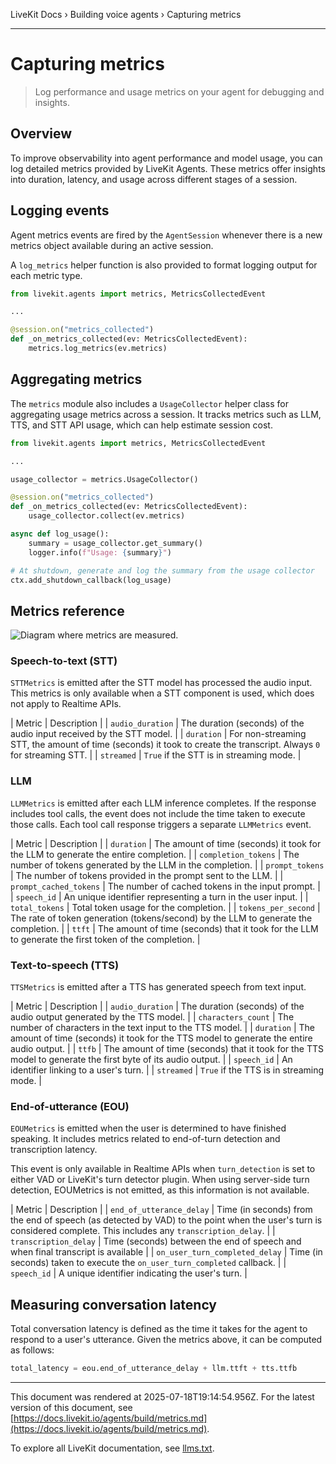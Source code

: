 LiveKit Docs › Building voice agents › Capturing metrics

---

# Capturing metrics

> Log performance and usage metrics on your agent for debugging and insights.

## Overview

To improve observability into agent performance and model usage, you can log detailed metrics provided by LiveKit Agents. These metrics offer insights into duration, latency, and usage across different stages of a session.

## Logging events

Agent metrics events are fired by the `AgentSession` whenever there is a new metrics object available during an active session.

A `log_metrics` helper function is also provided to format logging output for each metric type.

```python
from livekit.agents import metrics, MetricsCollectedEvent

...

@session.on("metrics_collected")
def _on_metrics_collected(ev: MetricsCollectedEvent):
    metrics.log_metrics(ev.metrics)

```

## Aggregating metrics

The `metrics` module also includes a `UsageCollector` helper class for aggregating usage metrics across a session. It tracks metrics such as LLM, TTS, and STT API usage, which can help estimate session cost.

```python
from livekit.agents import metrics, MetricsCollectedEvent

...

usage_collector = metrics.UsageCollector()

@session.on("metrics_collected")
def _on_metrics_collected(ev: MetricsCollectedEvent):
    usage_collector.collect(ev.metrics)

async def log_usage():
    summary = usage_collector.get_summary()
    logger.info(f"Usage: {summary}")

# At shutdown, generate and log the summary from the usage collector
ctx.add_shutdown_callback(log_usage)

```

## Metrics reference

![Diagram where metrics are measured.](/images/agents/agents-capturing-metrics-v1.svg)

### Speech-to-text (STT)

`STTMetrics` is emitted after the STT model has processed the audio input. This metrics is only available when a STT component is used, which does not apply to Realtime APIs.

| Metric | Description |
| `audio_duration` | The duration (seconds) of the audio input received by the STT model. |
| `duration` | For non-streaming STT, the amount of time (seconds) it took to create the transcript. Always `0` for streaming STT. |
| `streamed` | `True` if the STT is in streaming mode. |

### LLM

`LLMMetrics` is emitted after each LLM inference completes. If the response includes tool calls, the event does not include the time taken to execute those calls. Each tool call response triggers a separate `LLMMetrics` event.

| Metric | Description |
| `duration` | The amount of time (seconds) it took for the LLM to generate the entire completion. |
| `completion_tokens` | The number of tokens generated by the LLM in the completion. |
| `prompt_tokens` | The number of tokens provided in the prompt sent to the LLM. |
| `prompt_cached_tokens` | The number of cached tokens in the input prompt. |
| `speech_id` | An unique identifier representing a turn in the user input. |
| `total_tokens` | Total token usage for the completion. |
| `tokens_per_second` | The rate of token generation (tokens/second) by the LLM to generate the completion. |
| `ttft` | The amount of time (seconds) that it took for the LLM to generate the first token of the completion. |

### Text-to-speech (TTS)

`TTSMetrics` is emitted after a TTS has generated speech from text input.

| Metric | Description |
| `audio_duration` | The duration (seconds) of the audio output generated by the TTS model. |
| `characters_count` | The number of characters in the text input to the TTS model. |
| `duration` | The amount of time (seconds) it took for the TTS model to generate the entire audio output. |
| `ttfb` | The amount of time (seconds) that it took for the TTS model to generate the first byte of its audio output. |
| `speech_id` | An identifier linking to a user's turn. |
| `streamed` | `True` if the TTS is in streaming mode. |

### End-of-utterance (EOU)

`EOUMetrics` is emitted when the user is determined to have finished speaking. It includes metrics related to end-of-turn detection and transcription latency.

This event is only available in Realtime APIs when `turn_detection` is set to either VAD or LiveKit's turn detector plugin. When using server-side turn detection, EOUMetrics is not emitted, as this information is not available.

| Metric | Description |
| `end_of_utterance_delay` | Time (in seconds) from the end of speech (as detected by VAD) to the point when the user's turn is considered complete. This includes any `transcription_delay`. |
| `transcription_delay` | Time (seconds) between the end of speech and when final transcript is available |
| `on_user_turn_completed_delay` | Time (in seconds) taken to execute the `on_user_turn_completed` callback. |
| `speech_id` | A unique identifier indicating the user's turn. |

## Measuring conversation latency

Total conversation latency is defined as the time it takes for the agent to respond to a user's utterance. Given the metrics above, it can be computed as follows:

```python
total_latency = eou.end_of_utterance_delay + llm.ttft + tts.ttfb

```

---

This document was rendered at 2025-07-18T19:14:54.956Z.
For the latest version of this document, see [https://docs.livekit.io/agents/build/metrics.md](https://docs.livekit.io/agents/build/metrics.md).

To explore all LiveKit documentation, see [llms.txt](https://docs.livekit.io/llms.txt).